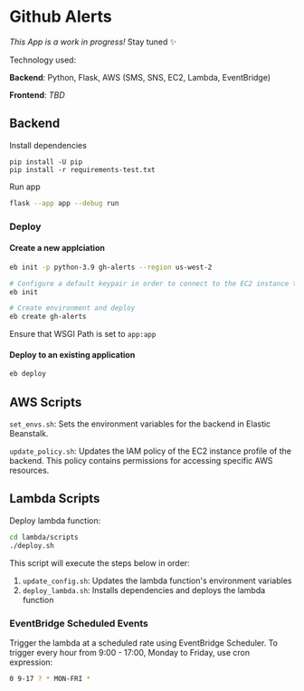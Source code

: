 # Github Alerts

_This App is a work in progress!_ Stay tuned :sparkles:

Technology used:

**Backend**: Python, Flask, AWS (SMS, SNS, EC2, Lambda, EventBridge)

**Frontend**: _TBD_

## Backend

Install dependencies

```python3
pip install -U pip
pip install -r requirements-test.txt
```

Run app

```sh
flask --app app --debug run
```

### Deploy

#### Create a new applciation

```sh
eb init -p python-3.9 gh-alerts --region us-west-2

# Configure a default keypair in order to connect to the EC2 instance that hosts your app
eb init

# Create environment and deploy
eb create gh-alerts
```

Ensure that WSGI Path is set to `app:app`

#### Deploy to an existing application

```sh
eb deploy
```

## AWS Scripts

`set_envs.sh`: Sets the environment variables for the backend in Elastic Beanstalk.

`update_policy.sh`: Updates the IAM policy of the EC2 instance profile of the backend. This policy contains permissions for accessing specific AWS resources.

## Lambda Scripts

Deploy lambda function:

```sh
cd lambda/scripts
./deploy.sh
```

This script will execute the steps below in order:

1. `update_config.sh`: Updates the lambda function's environment variables
2. `deploy_lambda.sh`: Installs dependencies and deploys the lambda function

### EventBridge Scheduled Events

Trigger the lambda at a scheduled rate using EventBridge Scheduler. To trigger every hour from 9:00 - 17:00, Monday to Friday, use cron expression:

```sh
0 9-17 ? * MON-FRI *
```
